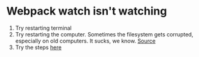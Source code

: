 # Webpack watch isn't watching

1. Try restarting terminal
2. Try restarting the computer.  Sometimes the filesystem gets corrupted, especially on old computers.  It sucks, we know.  [Source](https://webpack.github.io/docs/troubleshooting.html)
3. Try the steps [here](http://feedback.livereload.com/knowledgebase/articles/86239-os-x-fsevents-bug-may-prevent-monitoring-of-certai)
